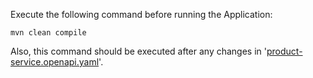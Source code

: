 Execute the following command before running the Application:

```shell
mvn clean compile
```

Also, this command should be executed after any changes
in '[product-service.openapi.yaml](src/main/resources/specification/product-service.openapi.yaml)'.